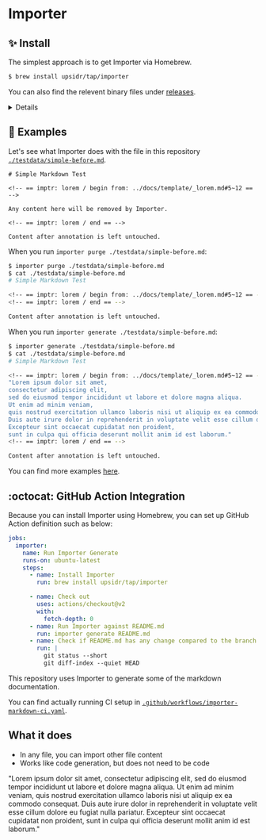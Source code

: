 # Importer

## ✨ Install

<!-- == imptr: getting-started-install / begin from: ./docs/getting-started/install.md#[homebrew-install] == -->

The simplest approach is to get Importer via Homebrew.

```bash
$ brew install upsidr/tap/importer
```

You can also find the relevent binary files under [releases](https://github.com/upsidr/importer/releases).

<!-- == imptr: getting-started-install / end == -->

<details>
<summmary>Other Installation Options</summmary>

## Install with Go

<!-- == imptr: install-with-go / begin from: ./docs/getting-started/install.md#[go-get] == -->

You can also use Go to install.

```bash
$ go get github.com/upsidr/importer/cmd/importer@v0.0.1-rc2
```

<!-- == imptr: install-with-go / end == -->

</details>

<!-- == imptr: getting-started-example-short / begin from: ./docs/getting-started/examples.md#1~49 == -->
## 🚀 Examples

Let's see what Importer does with the file in this repository [`./testdata/simple-before.md`](https://raw.githubusercontent.com/upsidr/importer/main/testdata/simple-before.md).

```console
# Simple Markdown Test

<!-- == imptr: lorem / begin from: ../docs/template/_lorem.md#5~12 == -->

Any content here will be removed by Importer.

<!-- == imptr: lorem / end == -->

Content after annotation is left untouched.
```

When you run `importer purge ./testdata/simple-before.md`:

```bash
$ importer purge ./testdata/simple-before.md
$ cat ./testdata/simple-before.md
# Simple Markdown Test

<!-- == imptr: lorem / begin from: ../docs/template/_lorem.md#5~12 == -->
<!-- == imptr: lorem / end == -->

Content after annotation is left untouched.
```

When you run `importer generate ./testdata/simple-before.md`:

```bash
$ importer generate ./testdata/simple-before.md
$ cat ./testdata/simple-before.md
# Simple Markdown Test

<!-- == imptr: lorem / begin from: ../docs/template/_lorem.md#5~12 == -->
"Lorem ipsum dolor sit amet,
consectetur adipiscing elit,
sed do eiusmod tempor incididunt ut labore et dolore magna aliqua.
Ut enim ad minim veniam,
quis nostrud exercitation ullamco laboris nisi ut aliquip ex ea commodo consequat.
Duis aute irure dolor in reprehenderit in voluptate velit esse cillum dolore eu fugiat nulla pariatur.
Excepteur sint occaecat cupidatat non proident,
sunt in culpa qui officia deserunt mollit anim id est laborum."
<!-- == imptr: lorem / end == -->

Content after annotation is left untouched.
```
<!-- == imptr: getting-started-example-short / end == -->

You can find more examples [here](https://github.com/upsidr/importer/blob/main/docs/getting-started/examples.md).

<!-- == imptr: getting-started-github-action / begin from: ./docs/getting-started/github-actions.md#1~30 == -->
## :octocat: GitHub Action Integration

Because you can install Importer using Homebrew, you can set up GitHub Action definition such as below:

<!--TODO: This is exactly where Importer can pull in the actual file content-->

```yaml
jobs:
  importer:
    name: Run Importer Generate
    runs-on: ubuntu-latest
    steps:
      - name: Install Importer
        run: brew install upsidr/tap/importer

      - name: Check out
        uses: actions/checkout@v2
        with:
          fetch-depth: 0
      - name: Run Importer against README.md
        run: importer generate README.md
      - name: Check if README.md has any change compared to the branch
        run: |
          git status --short
          git diff-index --quiet HEAD
```

This repository uses Importer to generate some of the markdown documentation.

You can find actually running CI setup in [`.github/workflows/importer-markdown-ci.yaml`](https://github.com/upsidr/importer/blob/main/.github/workflows/importer-markdown-ci.yaml).
<!-- == imptr: getting-started-github-action / end == -->

<!-- == imptr: import_from_proposal / begin from: ./Proposal.md#5~8 == -->
## What it does

- In any file, you can import other file content
- Works like code generation, but does not need to be code
<!-- == imptr: import_from_proposal / end == -->

<!-- == imptr: some_random_note / begin from: ./docs/template/_lorem.md#5~12 == -->
"Lorem ipsum dolor sit amet,
consectetur adipiscing elit,
sed do eiusmod tempor incididunt ut labore et dolore magna aliqua.
Ut enim ad minim veniam,
quis nostrud exercitation ullamco laboris nisi ut aliquip ex ea commodo consequat.
Duis aute irure dolor in reprehenderit in voluptate velit esse cillum dolore eu fugiat nulla pariatur.
Excepteur sint occaecat cupidatat non proident,
sunt in culpa qui officia deserunt mollit anim id est laborum."
<!-- == imptr: some_random_note / end == -->
